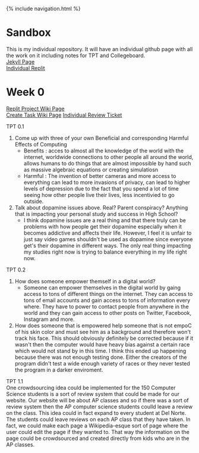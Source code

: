 {% include navigation.html %}
 
# Sandbox
This is my individual repository. It will have an individual github page with all the work on it including notes for TPT and Collegeboard.   
[Jekyll Page](https://fierceexplorer.github.io/Sandbox/)     
[Individual Replit](https://replit.com/@EthanGuo6/Sandbox#main.py)      
# Week 0 

[Replit Project Wiki Page](https://github.com/FierceExplorer/Sandbox/wiki/Replit-Project)      
[Create Task Wiki Page](https://github.com/FierceExplorer/Sandbox/wiki/Create-Task--Ethan-Guo) 
[Individual Review Ticket](https://github.com/FierceExplorer/Sandbox/issues/6)

TPT 0.1   
1. Come up with three of your own Beneficial and corresponding Harmful Effects of Computing
   * Benefits : acces to almost all the knowledge of the world with the internet, worldwide connections to other people all around the world, allows humans to do things that are almost impossible by hand such as massive algebraic equations or creating simulatiosn 
   * Harmful : The invention of better cameras and more access to everything can lead to more invasions of privacy, can lead to higher levels of depression due to the fact that you spend a lot of time seeing how other people live their lives, less incentivied to go outside. 
2. Talk about dopamine issues above. Real? Parent conspiracy? Anything that is impacting your personal study and success in High School?
   * I think dopamine issues are a real thing and that there truly can be problems with how people get their dopamine especially when it becomes addictive and affects their life. However, I feel it is unfair to just say video games shouldn't be used as dopamine since everyone get's their dopamine in different ways. The only real thing impacting my studies right now is trying to balance everything in my life right now.     


TPT 0.2 
1. How does someone empower themself in a digital world?
   * Someone can empower themselves in the digital world by gaing access to tons of different things on the internet. They can access to tons of email accounts and gain access to tons of information every where. They have to power to contact people from anywhere in the world and they can gain access to other posts on Twitter, Facebook, Instagram and more. 
2. How does someone that is empowered help someone that is not empoC of his skin color and must see him as a background and therefore won't track his face. This should obviously definitely be corrected because if it wasn't then the computer would have heavy bias against a certain race which would not stand by in this time. I think this ended up happening because there was not enough testing done. Either the creators of the program didn't test a wide enough variety of races or they never tested the program in a darker enviroment.     

TPT 1.1      
One crowdsourcing idea could be implemented for the 150 Computer Science students is a sort of review system that could be made for our website. Our website will be about AP classes and so if there was a sort of review system then the AP computer science students coulld leave a review on the class. This idea could in fact expand to every student at Del Norte. The students could leave reviews on each AP class that they have taken. In fact, we could make each page a Wikipedia-esque sort of page where the user could edit the page if they wanted to. That way the information on the page could be crowdsourced and created directly from kids who are in the AP classes. 
